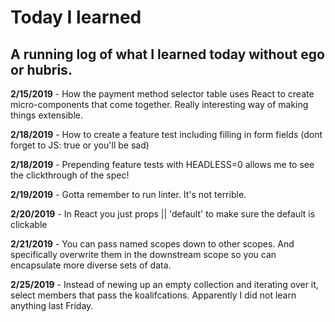 # Today I learned

## A running log of what I learned today without ego or hubris.

**2/15/2019** - How the payment method selector table uses React to create micro-components that come together.  Really interesting way of making things extensible.

**2/18/2019** - How to create a feature test including filling in form fields (dont forget to JS: true or you'll be sad)

**2/18/2019** - Prepending feature tests with HEADLESS=0 allows me to see the clickthrough of the spec!

**2/19/2019** - Gotta remember to run linter. It's not terrible.

**2/20/2019** - In React you just props || 'default' to make sure the default is clickable

**2/21/2019** - You can pass named scopes down to other scopes. And specifically overwrite them in the downstream scope so you can encapsulate more diverse sets of data.

**2/25/2019** - Instead of newing up an empty collection and iterating over it, select members that pass the koalifcations.  Apparently I did not learn anything last Friday.
